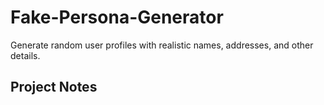 # Fake-Persona-Generator
Generate random user profiles with realistic names, addresses, and other details.


## Project Notes
